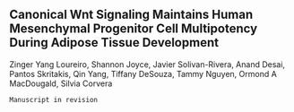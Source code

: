 

## Canonical Wnt Signaling Maintains Human Mesenchymal Progenitor Cell Multipotency During Adipose Tissue Development

Zinger Yang Loureiro, Shannon Joyce, Javier Solivan-Rivera, Anand Desai, Pantos Skritakis, Qin Yang, Tiffany DeSouza, Tammy Nguyen, Ormond A MacDougald, Silvia Corvera



``` 
Manuscript in revision
```
 
